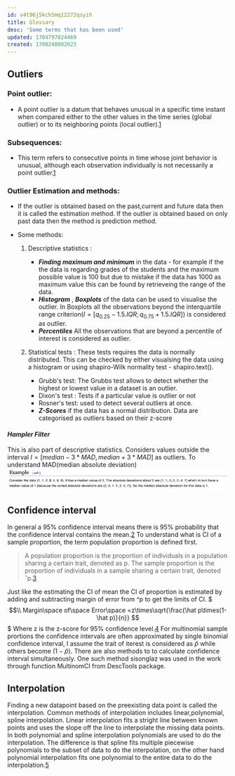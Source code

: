 ```yaml
---
id: v4t96j5kch5mq12272qsyih
title: Glossary
desc: 'Some terms that has been used'
updated: 1704797024469
created: 1700240802023
---
```

## **Outliers**

### **Point outlier:**

- A point outlier is a datum that behaves unusual in a specific time instant when compared either to the other values in the time series (global outlier) or to its neighboring points (local outlier).[1]

### **Subsequences:**

- This term refers to consecutive points in time whose joint behavior is unusual, although each observation individually is not necessarily a point outlier.[1]

### **Outlier Estimation and methods:**

- If the outlier is obtained based on the past,current and future data then it is called the estimation method. If the outlier is obtained based on only past data then the method is prediction method.
  
- Some methods:
    1. Descriptive statistics :
        - **_Finding maximum and minimum_** in the data - for example if the the data is regarding grades of the students and the maximum possible value is 100 but due to mistake if the data has 1000 as maximum value this can be found by retrieveing the range of the data.
        - **_Histogram_** , **_Boxplots_** of the data can be used to visualise the outlier. In Boxplots all the observations beyond the interquartile range criterion($I=[q_{0.25}-1.5.IQR;q_{0.75}+1.5.IQR]$) is considered as outlier.
        - **_Percentiles_** All the observations that are beyond a percentile of interest is considered as outlier.
  
    2. Statistical tests : These tests requires the data is normally distributed. This can be checked by either visualsing the data using a histogram or using shapiro-Wilk normality test - shapiro.text().
        - Grubb's test: The Grubbs test allows to detect whether the highest or lowest value in a dataset is an outlier.
        - Dixon's test : Tests if a particular value is outlier or not
        - Rosner's test: used to detect several outliers at once.
        - **_Z-Scores_** if the data has a normal distribution. Data are categorised as outliers based on their z-score
  
#### **_Hampler Filter_**

This is also part of descriptive statistics. Considers values outside the interval $I=[median-3*MAD,median+3*MAD]$ as outliers. To understand MAD(median absolute deviation) ![MAD](assets/Pics/MAD.png)

## Confidence interval

In general a 95% confidence interval means there is 95% probability that the confidence interval contains the mean.[2] To understand what is CI of a sample proportion, the term population proportion is defined first.

> A population proportion is the proportion of individuals in a population sharing a certain trait, denoted as p. The sample proportion is the proportion of individuals in a sample sharing a certain trait, denoted ˆp.[3]

Just like the estimating the CI of mean the CI of proportion is estimated by adding and subtracting margin of error from ^p to get the limits of CI.
$$$\\
Margin\space of\space Error\space =z\times\sqrt{\frac{\hat p\times(1-\hat p)}{n}}
$$$
Where z is the z-score for 95% confidence level.[4]
For multinomial sample prortions the confidence intervals are often approximated by single binomial confidence interval, I assume the trait of iterest is considered as $\hat p$ while others become $(1-\hat p)$. There are also methods to to calculate confidence interval simultaneously. One such method sisonglaz was used in the work through function MultinomCI from DescTools package.

## Interpolation

Finding a new datapoint based on the preexisting data point is called the interpolation. Common methods of interpolation includes linear,polynomial, spline interpolation. Linear interpolation fits a stright line between known points and uses the slope off the line to interpolate the missing data points. In both polynomial and spline interpolation polynomials are used to do the interpolation. The difference is that spline fits multiple piecewise polynomials to the subset of data to do the interpolation, on the other hand polynomial interpolation fits one polynomial to the entire data to do the interpolation.[5]

[1]:<https://s-ai-f.github.io/Time-Series/outlier-detection-in-time-series.html>
[2]:<https://www.graphpad.com/guides/prism/latest/statistics/stat_more_about_confidence_interval.htm>
[3]:<https://faculty.etsu.edu/gardnerr/1080/stat4-3.pdf>
[4]:<https://ecampusontario.pressbooks.pub/introstats/chapter/7-4-confidence-intervals-for-a-population-proportion/#:~:text=Similar%20to%20confidence%20intervals%20for,limits%20of%20the%20confidence%20interval.>
[5]:<https://www.techtarget.com/whatis/definition/extrapolation-and-interpolation>